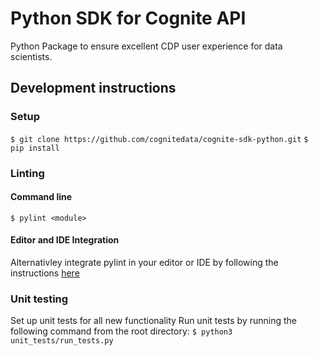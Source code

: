 Python SDK for Cognite API
==========================
Python Package to ensure excellent CDP user experience for data scientists.

## Development instructions
### Setup
`$ git clone https://github.com/cognitedata/cognite-sdk-python.git`
`$ pip install`

### Linting
#### Command line
`$ pylint <module>`
#### Editor and IDE Integration
Alternativley integrate pylint in your editor or IDE by following the instructions [here](https://docs.pylint.org/en/1.6.0/ide-integration.html)

### Unit testing
Set up unit tests for all new functionality
Run unit tests by running the following command from the root directory:
`$ python3 unit_tests/run_tests.py`
